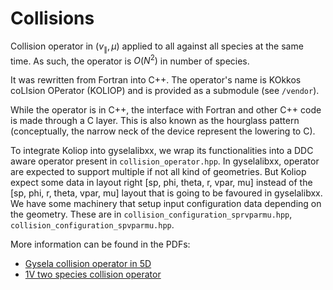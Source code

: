# Collisions

Collision operator in $(v_\parallel,\mu)$ applied to all against all species at the same time. As such, the operator is $O(N^2)$ in number of species.

It was rewritten from Fortran into C++. The operator's name is KOkkos coLIsion OPerator (KOLIOP) and is provided as a submodule (see `/vendor`).

While the operator is in C++, the interface with Fortran and other C++ code is made through a C layer. This is also known as the hourglass pattern (conceptually, the narrow neck of the device represent the lowering to C).

To integrate Koliop into gyselalibxx, we wrap its functionalities into a DDC aware operator present in `collision_operator.hpp`. In gyselalibxx, operator are expected to support multiple if not all kind of geometries. But Koliop expect some data in layout right [sp, phi, theta, r, vpar, mu] instead of the [sp, phi, r, theta, vpar, mu] layout that is going to be favoured in gyselalibxx. We have some machinery that setup input configuration data depending on the geometry. These are in `collision_configuration_sprvparmu.hpp`, `collision_configuration_spvparmu.hpp`.

More information can be found in the PDFs:

- [Gysela collision operator in 5D](../../docs/latex/geometry5D/collisions/Gysela_collision.pdf)
- [1V two species collision operator](../../docs/latex/geometryXVx/rhs/collisions_intra_inter.pdf)
